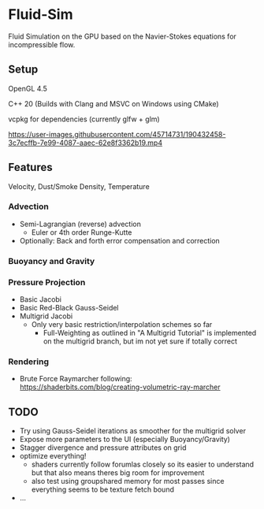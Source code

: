 # Fluid-Sim

Fluid Simulation on the GPU based on the Navier-Stokes equations for incompressible flow.

## Setup
OpenGL 4.5

C++ 20
(Builds with Clang and MSVC on Windows using CMake)

vcpkg for dependencies (currently glfw + glm)


https://user-images.githubusercontent.com/45714731/190432458-3c7ecffb-7e99-4087-aaec-62e8f3362b19.mp4


## Features

Velocity, Dust/Smoke Density, Temperature

### Advection
- Semi-Lagrangian (reverse) advection
  - Euler or 4th order Runge-Kutte
- Optionally: Back and forth error compensation and correction

### Buoyancy and Gravity

### Pressure Projection
- Basic Jacobi
- Basic Red-Black Gauss-Seidel
- Multigrid Jacobi
  - Only very basic restriction/interpolation schemes so far
    - Full-Weighting as outlined in "A Multigrid Tutorial" is implemented on the multigrid branch, but im not yet sure if totally correct

### Rendering
- Brute Force Raymarcher following: https://shaderbits.com/blog/creating-volumetric-ray-marcher

## TODO
- Try using Gauss-Seidel iterations as smoother for the multigrid solver
- Expose more parameters to the UI (especially Buoyancy/Gravity) 
- Stagger divergence and pressure attributes on grid
- optimize everything!
  - shaders currently follow forumlas closely so its easier to understand but that also means theres big room for improvement
  - also test using groupshared memory for most passes since everything seems to be texture fetch bound
- ...
